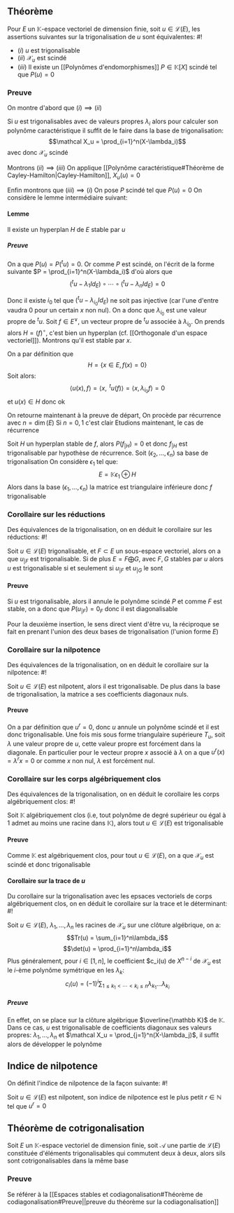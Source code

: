## Théorème
Pour $E$ un $\mathbb K$-espace vectoriel de dimension finie, soit $u \in \mathcal L(E)$, les assertions suivantes sur la trigonalisation de $u$ sont équivalentes: #!

- $(i)$ $u$ est trigonalisable
- $(ii)$ $\mathcal X_u$ est scindé
- $(iii)$ Il existe un [[Polynômes d'endomorphismes]] $P \in \mathbb K[X]$ scindé tel que $P(u) = 0$
<!--ID: 1715537862441-->


### Preuve
On montre d'abord que $(i) \implies (ii)$

Si $u$ est trigonalisables avec de valeurs propres $\lambda_i$ alors pour calculer son polynôme caractéristique il suffit de le faire dans la base de trigonalisation:
$$\mathcal X_u = \prod_{i=1}^n(X-\lambda_i)$$ avec donc $\mathcal X_u$ scindé

Montrons $(ii) \implies (iii)$
On applique [[Polynôme caractéristique#Théorème de Cayley-Hamilton|Cayley-Hamilton]], $X_u(u) = 0$ 

Enfin montrons que $(iii) \implies (i)$
On pose $P$ scindé tel que $P(u) = 0$
On considère le lemme intermédiaire suivant:

#### Lemme
Il existe un hyperplan $H$ de $E$ stable par $u$

##### Preuve
On a que $P(u) = P(^tu) = 0$. Or comme $P$ est scindé, on l'écrit de la forme suivante
$P = \prod_{i=1}^n(X-\lambda_i)$ d'où alors que
$$(^tu-\lambda_1Id_E) \circ \cdots \circ (^tu-\lambda_nId_E) = 0$$

Donc il existe $i_0$ tel que $(^tu-\lambda_{i_0}Id_E)$ ne soit pas injective (car l'une d'entre vaudra 0 pour un certain $x$ non nul).
On a donc que $\lambda_{i_0}$ est une valeur propre de $^tu$. Soit $f \in E^\vee$, un vecteur propre de $^tu$ associée à $\lambda_{i_0}$. On prends alors $H = (f)^\circ$, c'est bien un hyperplan (cf. [[Orthogonale d'un espace vectoriel]]). Montrons qu'il est stable par $x$.

On a par définition que
$$H = \{x \in E, f(x) = 0\}$$
Soit alors:
$$\langle u(x), f \rangle = \langle x, \;^tu(f) \rangle = \langle x, \lambda_{i_0}f\rangle = 0$$
et $u(x) \in H$ donc ok
$$\tag*{$\blacksquare$}$$

On retourne maintenant à la preuve de départ,
On procède par récurrence avec $n = \dim(E)$
Si $n=0, 1$ c'est clair
Etudions maintenant, le cas de récurrence

Soit $H$ un hyperplan stable de $f$, alors $P(f_{|H}) = 0$ et donc $f_{|H}$ est trigonalisable par hypothèse de récurrence. Soit $(\epsilon_2, \dots, \epsilon_n)$ sa base de trigonalisation
On considère $\epsilon_1$ tel que:
$$E=\mathbb K\epsilon_1 \oplus H$$
Alors dans la base $(\epsilon_1, \dots, \epsilon_n)$ la matrice est triangulaire inférieure donc $f$ trigonalisable

### Corollaire sur les réductions
Des équivalences de la trigonalisation, on en déduit le corollaire sur les réductions: #!

Soit $u \in \mathcal L(E)$ trigonalisable, et $F \subset E$ un sous-espace vectoriel, alors on a que $u_{|F}$ est trigonalisable. Si de plus $E = F \bigoplus G$, avec $F, G$ stables par $u$ alors $u$ est trigonalisable si et seulement si $u_{|F}$ et $u_{|G}$ le sont
<!--ID: 1715537862443-->


#### Preuve
Si $u$ est trigonalisable, alors il annule le polynôme scindé $P$ et comme $F$ est stable, on a donc que $P(u_{|F}) = 0_F$ donc il est diagonalisable

Pour la deuxième insertion, le sens direct vient d'être vu, la réciproque se fait en prenant l'union des deux bases de trigonalisation (l'union forme $E$)

### Corollaire sur la nilpotence
Des équivalences de la trigonalisation, on en déduit le corollaire sur la nilpotence: #!

Soit $u \in \mathcal L(E)$ est nilpotent, alors il est trigonalisable. De plus dans la base de trigonalisation, la matrice a ses coefficients diagonaux nuls.
<!--ID: 1715537862445-->


#### Preuve
On a par définition que $u^r = 0$, donc $u$ annule un polynôme scindé et il est donc trigonalisable. Une fois mis sous forme triangulaire supérieure $T_u$, soit $\lambda$ une valeur propre de $u$, cette valeur propre est forcément dans la diagonale. En particulier pour le vecteur propre $x$ associé à $\lambda$ on a que $u^r(x) = \lambda^r x = 0$ or comme $x$ non nul, $\lambda$ est forcément nul.
$$\tag*{$\blacksquare$}$$

### Corollaire sur les corps algébriquement clos
Des équivalences de la trigonalisation, on en déduit le corollaire les corps algébriquement clos: #!

Soit $\mathbb K$ algébriquement clos (i.e, tout polynôme de degré supérieur ou égal à 1 admet au moins une racine dans $\mathbb K)$, alors tout $u \in \mathcal L(E)$ est trigonalisable
<!--ID: 1715537862446-->


#### Preuve
Comme $\mathbb K$ est algébriquement clos, pour tout $u \in \mathcal L(E)$, on a que $\mathcal X_u$ est scindé et donc trigonalisable
$$\tag*{$\blacksquare$}$$

#### Corollaire sur la trace de $u$
Du corollaire sur la trigonalisation avec les epsaces vectoriels de corps algébriquement clos, on en déduit le corollaire sur la trace et le déterminant: #!

Soit $u \in \mathcal L(E)$, $\lambda_1, \dots, \lambda_n$ les racines de $\mathcal X_u$ sur une clôture algébrique, on a: $$Tr(u) = \sum_{i=1}^n\lambda_i$$ $$\det(u) = \prod_{i=1}^n\lambda_i$$ Plus généralement, pour $i \in [1, n]$, le coefficient $c_i(u) de $X^{n-i}$ de $\mathcal X_u$ est le $i$-ème polynôme symétrique en les $\lambda_k$: $$c_i(u) = (-1)^i\sum_{1\leq k_1< \cdots <k_i \leq n}\lambda_{k_1}\dots\lambda_{k_i}$$
<!--ID: 1715537862448-->


##### Preuve
En effet, on se place sur la clôture algébrique $\overline{\mathbb K}$ de $\mathbb K$. Dans ce cas, $u$ est trigonalisable de coefficients diagonaux ses valeurs propres: $\lambda_1, \dots, \lambda_n$ et $\mathcal X_u = \prod_{j=1}^n(X-\lambda_j)$, il suffit alors de développer le polynôme $$\tag*{$\blacksquare$}$$

## Indice de nilpotence
On définit l'indice de nilpotence de la façon suivante: #!

Soit $u \in \mathcal L(E)$ est nilpotent, son indice de nilpotence est le plus petit $r \in \mathbb N$ tel que $u^r =0$
<!--ID: 1715537862449-->



## Théorème de cotrigonalisation
Soit $E$ un $\mathbb K$-espace vectoriel de dimension finie, soit $\mathcal A$ une partie de $\mathcal L(E)$ constituée d'éléments trigonalisables qui commutent deux à deux, alors sils sont cotrigonalisables dans la même base

### Preuve
Se référer à la [[Espaces stables et codiagonalisation#Théorème de codiagonalisation#Preuve||preuve du théorème sur la codiagonalisation]] 